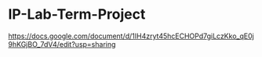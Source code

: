 # IP-Lab-Term-Project
https://docs.google.com/document/d/1IH4zryt45hcECHOPd7giLczKko_qE0j9hKGjBO_7dV4/edit?usp=sharing
